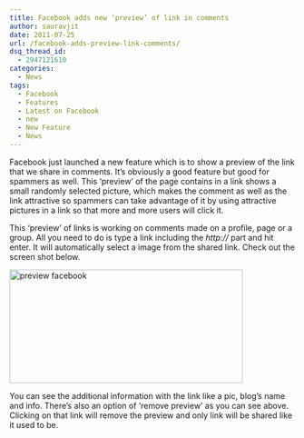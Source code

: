 ```yaml
---
title: Facebook adds new ‘preview’ of link in comments
author: sauravjit
date: 2011-07-25
url: /facebook-adds-preview-link-comments/
dsq_thread_id:
  - 2947121610
categories:
  - News
tags:
  - Facebook
  - Features
  - Latest on Facebook
  - new
  - New Feature
  - News
---
```

Facebook just launched a new feature which is to show a preview of the link that we share in comments. It&#8217;s obviously a good feature but good for spammers as well. This &#8216;preview&#8217; of the page contains in a link shows a small randomly selected picture, which makes the comment as well as the link attractive so spammers can take advantage of it by using attractive pictures in a link so that more and more users will click it.

This &#8216;preview&#8217; of links is working on comments made on a profile, page or a group. All you need to do is type a link including the *http://* part and hit enter. It will automatically select a image from the shared link. Check out the screen shot below.

<img class="alignnone size-full  wp-image-50886" src="http://cdn.devilsworkshop.org/files/2011/07/preview-facebook.png" alt="preview facebook" width="411" height="200" />

You can see the additional information with the link like a pic, blog&#8217;s name and info. There&#8217;s also an option of &#8216;remove preview&#8217; as you can see above. Clicking on that link will remove the preview and only link will be shared like it used to be.
